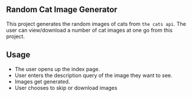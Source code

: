 ## Random Cat Image Generator

This project generates the random images of cats from ```the cats api```. The user can view/download a number of cat images at one go from this project.

## Usage
- The user opens up the index page.
- User enters the description query of the image they want to see.
- Images get generated.
- User chooses to skip or download images
  
